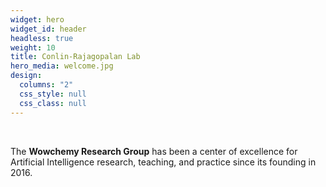 ```yaml
---
widget: hero
widget_id: header
headless: true
weight: 10
title: Conlin-Rajagopalan Lab
hero_media: welcome.jpg
design:
  columns: "2"
  css_style: null
  css_class: null
---
```


<br>

The **Wowchemy Research Group** has been a center of excellence for Artificial Intelligence research, teaching, and practice since its founding in 2016.

